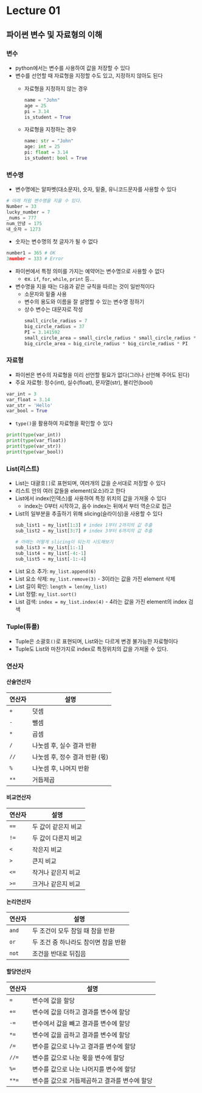 # Lecture 01

## 파이썬 변수 및 자료형의 이해

### 변수
- python에서는 변수를 사용하여 값을 저장할 수 있다
- 변수를 선언할 때 자료형을 지정할 수도 있고, 지정하지 않아도 된다
  - 자료형을 지정하지 않는 경우 
    ```python
    name = "John"
    age = 25
    pi = 3.14
    is_student = True
    ```
    
  - 자료형을 지정하는 경우
    ```python
    name: str = "John"
    age: int = 25
    pi: float = 3.14
    is_student: bool = True
    ```

### 변수명
- 변수명에는 알파벳(대소문자), 숫자, 밑줄, 유니코드문자를 사용할 수 있다
```python
# 아래 처럼 변수명을 지을 수 있다.
Number = 33
lucky_number = 7
_nums = 777
num_안녕 = 175
내_숫자 = 1273
```

- 숫자는 변수명의 첫 글자가 될 수 없다
```python
number1 = 365 # OK
3number = 333 # Error
```

- 파이썬에서 특정 의미를 가지는 예약어는 변수명으로 사용할 수 없다
  - ex. `if`, `for`, `while`, `print` 등...
- 변수명을 지을 때는 다음과 같은 규칙을 따르는 것이 일반적이다
  - 소문자와 밑줄 사용
  - 변수의 용도와 이름을 잘 설명할 수 있는 변수명 정하기
  - 상수 변수는 대문자로 작성
    ```python
    small_circle_radius = 7
    big_circle_radius = 37
    PI = 3.141592
    small_circle_area = small_circle_radius * small_circle_radius * PI
    big_circle_area = big_circle_radius * big_circle_radius * PI
    ```

### 자료형
- 파이썬은 변수의 자료형을 미리 선언할 필요가 없다(그러나 선언해 주어도 된다)
- 주요 자료형: 정수(int), 실수(float), 문자열(str), 불리언(bool) 
```python
var_int = 3
var_float = 3.14
var_str = 'Hello'
var_bool = True
```
- `type()`을 활용하여 자료형을 확인할 수 있다
```python
print(type(var_int))
print(type(var_float))
print(type(var_str))
print(type(var_bool))
```

### List(리스트)
- List는 대괄호`[]`로 표현되며, 여러개의 값을 순서대로 저장할 수 있다
- 리스트 안의 여러 값들을 element(요소)라고 한다
- List에서 index(인덱스)를 사용하여 특정 위치의 값을 가져올 수 있다
  - index는 0부터 시작하고, 음수 index는 뒤에서 부터 역순으로 접근
- List의 일부분을 추출하기 위해 slicing(슬라이싱)을 사용할 수 있다
  ```python
  sub_list1 = my_list[1:3] # index 1부터 2까지의 값 추출
  sub_list2 = my_list[3:7] # index 3부터 6까지의 값 추출
  
  # 아래는 어떻게 slicing이 되는지 시도해보기
  sub_list3 = my_list[1:-1]
  sub_list4 = my_list[-4:-1]
  sub_list5 = my_list[-1:-4]
  ``` 
- List 요소 추가: `my_list.append(6)`
- List 요소 삭제: `my_list.remove(3)` - 3이라는 값을 가진 element 삭제
- List 길이 확인: `length = len(my_list)`
- List 정렬: `my_list.sort()`
- List 검색: `index = my_list.index(4)` - 4라는 값을 가진 element의 index 검색

### Tuple(튜플)
- Tuple은 소괄호`()`로 표현되며, List와는 다르게 변경 불가능한 자료형이다
- Tuple도 List와 마찬가지로 index로 특정위치의 값을 가져올 수 있다.

### 연산자
#### 산술연산자
| 연산자 | 설명                     |
|--------|--------------------------|
| `+`    | 덧셈                     |
| `-`    | 뺄셈                     |
| `*`    | 곱셈                     |
| `/`    | 나눗셈 후, 실수 결과 반환 |
| `//`   | 나눗셈 후, 정수 결과 반환 (몫) |
| `%`    | 나눗셈 후, 나머지 반환   |
| `**`   | 거듭제곱                 |

#### 비교연산자
| 연산자 | 설명                   |
|--------|------------------------|
| `==`   | 두 값이 같은지 비교     |
| `!=`   | 두 값이 다른지 비교     |
| `<`    | 작은지 비교            |
| `>`    | 큰지 비교              |
| `<=`   | 작거나 같은지 비교     |
| `>=`   | 크거나 같은지 비교     |

#### 논리연산자
| 연산자 | 설명                               |
|--------|------------------------------------|
| `and`  | 두 조건이 모두 참일 때 참을 반환    |
| `or`   | 두 조건 중 하나라도 참이면 참을 반환 |
| `not`  | 조건을 반대로 뒤집음               |

#### 할당연산자
| 연산자 | 설명                                       |
|--------|--------------------------------------------|
| `=`    | 변수에 값을 할당                            |
| `+=`   | 변수에 값을 더하고 결과를 변수에 할당       |
| `-=`   | 변수에서 값을 빼고 결과를 변수에 할당       |
| `*=`   | 변수에 값을 곱하고 결과를 변수에 할당       |
| `/=`   | 변수를 값으로 나누고 결과를 변수에 할당     |
| `//=`  | 변수를 값으로 나눈 몫을 변수에 할당        |
| `%=`   | 변수를 값으로 나눈 나머지를 변수에 할당    |
| `**=`  | 변수를 값으로 거듭제곱하고 결과를 변수에 할당 |
